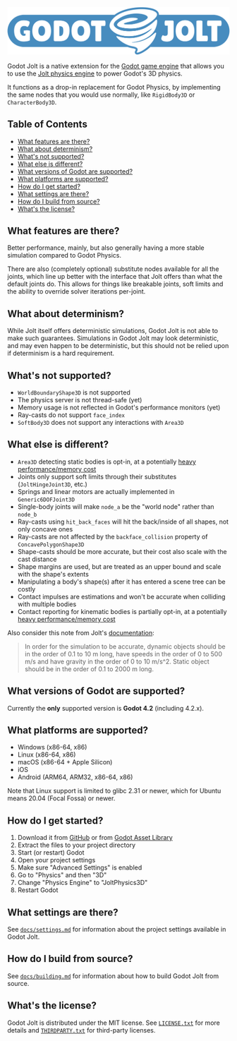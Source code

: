 <p align="center">
  <a href="https://github.com/godot-jolt/godot-jolt">
    <img alt="Godot Jolt" src="docs/logo.svg">
  </a>
</p>

Godot Jolt is a native extension for the [Godot game engine][god] that allows you to use the [Jolt
physics engine][jlt] to power Godot's 3D physics.

It functions as a drop-in replacement for Godot Physics, by implementing the same nodes that you
would use normally, like `RigidBody3D` or `CharacterBody3D`.

## Table of Contents

- [What features are there?](#what-features-are-there)
- [What about determinism?](#what-about-determinism)
- [What's not supported?](#whats-not-supported)
- [What else is different?](#what-else-is-different)
- [What versions of Godot are supported?](#what-versions-of-godot-are-supported)
- [What platforms are supported?](#what-platforms-are-supported)
- [How do I get started?](#how-do-i-get-started)
- [What settings are there?](#what-settings-are-there)
- [How do I build from source?](#how-do-i-build-from-source)
- [What's the license?](#whats-the-license)

## What features are there?

Better performance, mainly, but also generally having a more stable simulation compared to Godot
Physics.

There are also (completely optional) substitute nodes available for all the joints, which line up
better with the interface that Jolt offers than what the default joints do. This allows for things
like breakable joints, soft limits and the ability to override solver iterations per-joint.

## What about determinism?

While Jolt itself offers deterministic simulations, Godot Jolt is not able to make such guarantees.
Simulations in Godot Jolt may look deterministic, and may even happen to be deterministic, but this
should not be relied upon if determinism is a hard requirement.

## What's not supported?

- `WorldBoundaryShape3D` is not supported
- The physics server is not thread-safe (yet)
- Memory usage is not reflected in Godot's performance monitors (yet)
- Ray-casts do not support `face_index`
- `SoftBody3D` does not support any interactions with `Area3D`

## What else is different?

- `Area3D` detecting static bodies is opt-in, at a potentially [heavy performance/memory cost][jst]
- Joints only support soft limits through their substitutes (`JoltHingeJoint3D`, etc.)
- Springs and linear motors are actually implemented in `Generic6DOFJoint3D`
- Single-body joints will make `node_a` be the "world node" rather than `node_b`
- Ray-casts using `hit_back_faces` will hit the back/inside of all shapes, not only concave ones
- Ray-casts are not affected by the `backface_collision` property of `ConcavePolygonShape3D`
- Shape-casts should be more accurate, but their cost also scale with the cast distance
- Shape margins are used, but are treated as an upper bound and scale with the shape's extents
- Manipulating a body's shape(s) after it has entered a scene tree can be costly
- Contact impulses are estimations and won't be accurate when colliding with multiple bodies
- Contact reporting for kinematic bodies is partially opt-in, at a potentially [heavy
  performance/memory cost][jst]

Also consider this note from Jolt's [documentation][jdc]:

> In order for the simulation to be accurate, dynamic objects should be in the order of 0.1 to 10 m
> long, have speeds in the order of 0 to 500 m/s and have gravity in the order of 0 to 10 m/s^2.
> Static object should be in the order of 0.1 to 2000 m long.

## What versions of Godot are supported?

Currently the **only** supported version is **Godot 4.2** (including 4.2.x).

## What platforms are supported?

- Windows (x86-64, x86)
- Linux (x86-64, x86)
- macOS (x86-64 + Apple Silicon)
- iOS
- Android (ARM64, ARM32, x86-64, x86)

Note that Linux support is limited to glibc 2.31 or newer, which for Ubuntu means 20.04 (Focal
Fossa) or newer.

## How do I get started?

1. Download it from [GitHub][rls] or from [Godot Asset Library][ast]
2. Extract the files to your project directory
3. Start (or restart) Godot
4. Open your project settings
5. Make sure "Advanced Settings" is enabled
6. Go to "Physics" and then "3D"
7. Change "Physics Engine" to "JoltPhysics3D"
8. Restart Godot

## What settings are there?

See [`docs/settings.md`][set] for information about the project settings available in Godot Jolt.

## How do I build from source?

See [`docs/building.md`][bld] for information about how to build Godot Jolt from source.

## What's the license?

Godot Jolt is distributed under the MIT license. See [`LICENSE.txt`][lic] for more details and
[`THIRDPARTY.txt`][trd] for third-party licenses.

[god]: https://godotengine.org/
[jlt]: https://github.com/jrouwe/JoltPhysics
[jst]: docs/settings.md#jolt-3d
[jdc]: https://jrouwe.github.io/JoltPhysics/
[rls]: https://github.com/godot-jolt/godot-jolt/releases/latest
[ast]: https://godotengine.org/asset-library/asset/1918
[set]: docs/settings.md
[bld]: docs/building.md
[lic]: LICENSE.txt
[trd]: THIRDPARTY.txt
